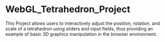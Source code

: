 # WebGL_Tetrahedron_Project
 This Project allows users to interactively adjust the position, rotation, and scale of a tetrahedron using sliders and input fields, thus providing an example of basic 3D graphics manipulation in the browser environment.
